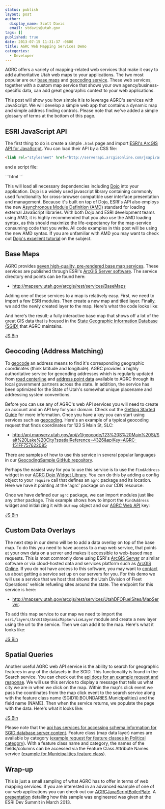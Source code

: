 ```yaml
---
status: publish
layout: post
author:
  display_name: Scott Davis
  email: stdavis@utah.gov
tags: []
published: true
date: 2013-07-15 11:31:37 -0600
title: AGRC Web Mapping Services Demo
categories:
  - Developer
---
```

<p>AGRC offers a variety of mapping-related web services that make it easy to add authoritative Utah web maps to your applications. The two most popular are our <a href="{{ "/developer/base-maps/" | prepend: site.baseurl }}">base maps</a> and <a href="http://api.mapserv.utah.gov/#geocoding">geocoding service</a>. These web services, together with a custom map service that shows your own agency/business-specific data, can add great geographic context to your web applications.</p>
<p>This post will show you how simple it is to leverage AGRC's services with JavaScript. We will develop a simple web app that contains a dynamic map and simple address finding controls. Please note that we've added a simple glossary of terms at the bottom of this page.</p>
<h2 id="esri-javascript-api">ESRI JavaScript API</h2>
<p>The first thing to do is create a simple <code>.html</code> page and import <a href="https://developers.arcgis.com/en/javascript/">ESRI's ArcGIS API for JavaScript</a>. You can load their API by a CSS file:</p>

```html
<link rel="stylesheet" href="http://serverapi.arcgisonline.com/jsapi/arcgis/3.5/js/esri/css/esri.css">
```
<p>and a script file: </p>
```html
<script src="http://serverapi.arcgisonline.com/jsapi/arcgis/3.5/"></script>
```

<p>This will load all necessary dependencies including <a href="https://developers.arcgis.com/en/javascript/jshelp/inside_dojo.html">Dojo</a> into your application. Dojo is a widely used javascript library containing commonly used functionality for cross-browser compatible user interface presentation and management. Because it's built on top of Dojo, ESRI's API also employs the new <a href="http://en.wikipedia.org/wiki/Asynchronous_module_definition">Asynchronous Module Definition (AMD)</a> standard for loading external JavaScript libraries. With both Dojo and ESRI development teams using AMD, it is highly recommended that you also use the AMD loading syntax, as this should maximize the life-expectancy for the map-service consuming code that you write. All code examples in this post will be using the new AMD syntax. If you are unfamiliar with AMD you may want to check out <a href="http://dojotoolkit.org/documentation/tutorials/1.9/modules/">Dojo's excellent tutorial</a> on the subject.</p>
<h2 id="base-maps">Base Maps</h2>
<p>AGRC provides <a href="{{ "/developer/base-maps/" | prepend: site.baseurl }}">seven high-quality, pre-rendered base map services</a>. These services are published through ESRI's <a href="http://www.esri.com/software/arcgis/arcgisserver">ArcGIS Server software</a>. The service directory end points can be found here: </p>
<ul>
<li><a href="http://mapserv.utah.gov/arcgis/rest/services/BaseMaps">http://mapserv.utah.gov/arcgis/rest/services/BaseMaps</a></li>
</ul>
<p>Adding one of these services to a map is relatively easy. First, we need to import a few ESRI modules. Then create a new map and tiled layer. Finally, we add the newly created layer to the map. Here's what the code looks like:</p>
<p><script src="https://gist.github.com/stdavis/5979421.js"></script></p>
<p>And here's the result; a fully interactive base map that shows off a lot of the great GIS data that is housed in the <a href="{{ "/data/" | prepend: site.baseurl }}">State Geographic Information Database (SGID)</a> that AGRC maintains.</p>
<p><a class="jsbin-embed" href="http://jsbin.com/elenab/8/embed?live">JS Bin</a><script src="http://static.jsbin.com/js/embed.js"></script></p>
<h2 id="geocoding-address-matching">Geocoding (Address Matching)</h2>
<p>To <a href="http://en.wikipedia.org/wiki/Geocoding">geocode</a> an address means to find it's corresponding geographic coordinates (think latitude and longitude). AGRC provides a highly authoritative service for geocoding addresses which is regularly updated from <a href="{{ "/data/sgid-transportation/" | prepend: site.baseurl }}">road centerline</a> and <a href="{{ "/data/address-overview/" | prepend: site.baseurl }}">address point data</a> available to AGRC through its local government partners across the state. In addition, the service has been optimized for the State of Utah's somewhat unique placename and addressing system conventions.</p>
<p>Before you can use any of AGRC's web API services you will need to create an account and an API key for your domain. Check out the <a href="http://developer.mapserv.utah.gov/StartupGuide">Getting Started Guide</a> for more information. Once you have a key you can start using services such as <a href="http://api.mapserv.utah.gov/#geocoding">geocoding</a>. Here's an example of a typical geocoding request that finds coordinates for 123 S Main St, SLC:</p>
<ul>
<li><a href="http://api.mapserv.utah.gov/api/v1/geocode/123%20S%20Main%20St/Salt%20Lake%20City?spatialReference=4326&amp;apiKey=AGRC-151FF757622085">http://api.mapserv.utah.gov/api/v1/geocode/123%20S%20Main%20St/Salt%20Lake%20City?spatialReference=4326&amp;apiKey=AGRC-151FF757622085</a></li>
</ul>
<p>There are samples of how to use this service in several popular languages in our <a href="https://github.com/agrc/GeocodingSample">GeocodingSample GitHub repository</a>.</p>
<p>Perhaps the easiest way for you to use this service is to use the <code>FindAddress</code> widget in our <a href="https://github.com/agrc/agrc.widgets">AGRC Dojo Widget Library</a>. You can do this by adding a config object to your <code>require</code> call that defines an <code>agrc</code> package and its location. Here we have it pointing at the 'agrc' package on our CDN resource:</p>
<p><script src="https://gist.github.com/stdavis/5985759.js"></script></p>
<p>Once we have defined our <code>agrc</code> package, we can import modules just like any other package. This example shows how to import the <code>FindAddress</code> widget and initializing it with our <code>map</code> object and our <a href="http://api.mapserv.utah.gov/">AGRC Web API</a> key:</p>
<p><a class="jsbin-embed" href="http://jsbin.com/elenab/19/embed?live,javascript">JS Bin</a><script src="http://static.jsbin.com/js/embed.js"></script></p>
<h2 id="custom-data-overlays">Custom Data Overlays</h2>
<p>The next step in our demo will be to add a data overlay on top of the base map. To do this you need to have access to a map web service, that points at your own data on a server and makes it accessible to web-based map requests. This is most commonly done using ESRI's <a href="http://www.esri.com/software/arcgis/arcgisserver">ArcGIS Server</a> or similar software or via cloud-hosted data and services platform such as <a href="http://www.arcgis.com/features/">ArcGIS Online</a>. If you do not have access to this software, you may want to <a href="{{ "/about/contact/" | prepend: site.baseurl }}">contact</a> us about getting a service set up on our servers for you. For this demo we will use a service that we host that shows the Utah Division of Fleet Operations' vehicle refueling sites around the state. The endpoint for this service is here:</p>
<ul>
<li><a href="http://mapserv.utah.gov/arcgis/rest/services/UtahDFOFuelSites/MapServer">http://mapserv.utah.gov/arcgis/rest/services/UtahDFOFuelSites/MapServer</a>.</li>
</ul>
<p>To add this map service to our map we need to import the <code>esri/layers/ArcGISDynamicMapServiceLayer</code> module and create a new layer using the url to the service. Then we can add it to the map. Here's what it looks like:</p>
<p><a class="jsbin-embed" href="http://jsbin.com/elenab/20/embed?live,javascript">JS Bin</a><script src="http://static.jsbin.com/js/embed.js"></script></p>
<h2>Spatial Queries</h2>
<p>
Another useful AGRC web API service is the ability to search for geographic features in any of the datasets in the SGID. This functionality is found in the Search service. You can check out the <a href="http://api.mapserv.utah.gov/#search">api docs for an example request and response</a>. We will use this service to display a message that tells us what city we are in when we click on the map. Within the map's click event we pass the coordinates from the map click event to the search service along with the feature class name (SGID10.BOUNDARIES.Municipalities) and the field name (NAME).  Then when the service returns, we populate the page with the data. Here's what it looks like:</p>
<p><a class="jsbin-embed" href="http://jsbin.com/elenab/23/embed?live,javascript">JS Bin</a><script src="http://static.jsbin.com/js/embed.js"></script></p>
<p>
Please note that the <a href="http://api.mapserv.utah.gov/#info">api has services for accessing schema information for SGID database server content</a>. Feature class (map data layer) names are available by category (<a href="http://api.mapserv.utah.gov/api/v1/info/FeatureClassNames?sgidCategory=Political&sgidVersion=10&apiKey=AGRC-ApiExplorer">example request for feature classes in Political category</a>). With a feature class name and category, the names of the fields/columns can be accessed via the Feature Class Attribute Names service (<a href="http://api.mapserv.utah.gov/api/v1/info/FieldNames/Municipalities?category=Boundaries&sgidVersion=10&apiKey=AGRC-ApiExplorer">example for Municipalities feature class</a>).</p>
<h2 id="wrap-up">Wrap-up</h2>
<p>This is just a small sampling of what AGRC has to offer in terms of web mapping services. If you are interested in an advanced example of one of our web applications you can check out our <a href="https://github.com/agrc/AGRCJavaScriptProjectBoilerPlate">AGRCJavaScriptBoilerPlate</a>. A <a href="http://video.esri.com/watch/2326/how-i-work-utah-agrc-javascript-boilerplate-project-tour">presentation</a> detailing how this sample was engineered was given at the ESRI Dev Summit in March 2013.</p>
<style>
/* override wordpress yellow background */<br />
.highlight {<br />
   background-color: transparent !important;<br />
}<br />
code {<br />
    display: inline-block;<br />
    margin-bottom: 0;<br />
}<br />
iframe {<br />
    height: 450px !important;<br />
    border: none !important;<br />
}<br />
</style>
